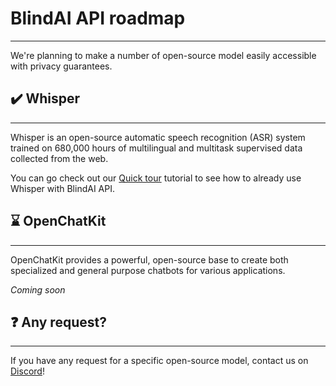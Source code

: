 # BlindAI API roadmap
_________________________________

We're planning to make a number of open-source model easily accessible with privacy guarantees. 

## ✔️ Whisper
_______________________

Whisper is an open-source automatic speech recognition (ASR) system trained on 680,000 hours of multilingual and multitask supervised data collected from the web.

You can go check out our [Quick tour](../../getting-started/quick-tour.ipynb) tutorial to see how to already use Whisper with BlindAI API. 

## ⌛ OpenChatKit
______________________

OpenChatKit provides a powerful, open-source base to create both specialized and general purpose chatbots for various applications.

*Coming soon*

## ❓ Any request?
________________________

If you have any request for a specific open-source model, contact us on [Discord](https://discord.com/invite/TxEHagpWd4)!